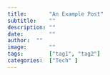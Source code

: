 ```yaml
---
title:       "An Example Post"
subtitle:    ""
description: ""
date:        ""
author:  ""
image:       ""
tags:        ["tag1", "tag2"]
categories:  ["Tech" ]
---
```

